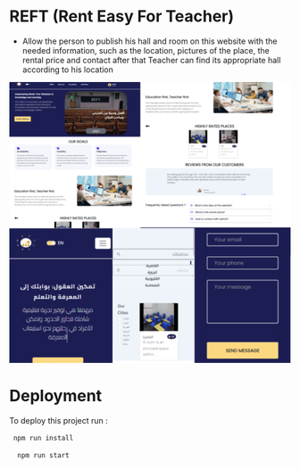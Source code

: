 
# REFT (Rent Easy For Teacher)

* Allow the person to publish his hall and room on this website with the needed information, such as the location, pictures of the place, the rental price and contact after that Teacher can find its appropriate hall according to his location







![App Screenshot](./screenshots/background.png)

# Deployment

To deploy this project run :

```bash
 npm run install
```
```bash
  npm run start
```
